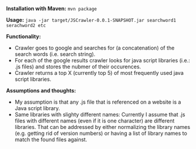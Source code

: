 **Installation with Maven:** `mvn package`

**Usage:** `java -jar target/JSCrawler-0.0.1-SNAPSHOT.jar searchword1 serachword2 etc`

**Functionality:**

- Crawler goes to google and searches for (a concatenation) of the search words (i.e. search string).
- For each of the google results crawler looks for java script libraries (i.e.: .js files) and stores the nubmer of their occurences.
- Crawler returns a top X (currently top 5) of most frequently used java script libraries.

**Assumptions and thoughts:**

- My assumption is that any .js file that is referenced on a website is a Java script library.
- Same libraries with slighty different names: Currently I assume that .js files with different names (even if it is one character) are different libraries. That can be addressed by either normalizing the library names (e.g. getting rid of version numbers) or having a list of library names to match the found files against.
